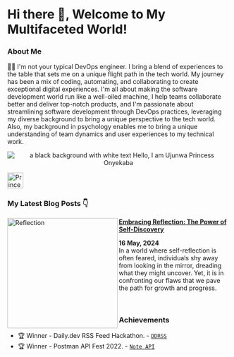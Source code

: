 # Hi there 👋, Welcome to My Multifaceted World!
### About Me
👩‍💻 I'm not your typical DevOps engineer. I bring a blend of experiences to the table that sets me on a unique flight path in the tech world. My journey has been a mix of coding, automating, and collaborating to create exceptional digital experiences. I'm all about making the software development world run like a well-oiled machine, I help teams collaborate better and deliver top-notch products, and I'm passionate about streamlining software development through DevOps practices, leveraging my diverse background to bring a unique perspective to the tech world. Also, my background in psychology enables me to bring a unique understanding of team dynamics and user experiences to my technical work.

<p align="center"><img alt="a black background with white text Hello, I am Ujunwa Princess Onyekaba" src="https://github.com/PrincessUjay"></p>

<p align="left"> <a href="https://twitter.com/intent/follow?screen_name=princess_ujay" target="blank"><img src="./assets/princess-twitter-33k.png" height="36" alt="Princess
Ujay"/></a></p>

<div align="center">
  
</div>

### My Latest Blog Posts 👇
<!-- HASHNODE_BLOG:START -->
<p align="left">
<a href="https://medium.com/@princess-ujay/embracing-reflection-the-power-of-self-discovery-8f56a108a30c" title="Embracing Reflection: The Power of Self-Discovery"><img src="https://miro.medium.com/v2/resize:fit:720/format:webp/1*qxZ88Hn9HJh57wdh8juEUA@2x.jpeg" alt="Reflection" width="250px" align="left" /></a>
<a href="https://medium.com/@princess-ujay/embracing-reflection-the-power-of-self-discovery-8f56a108a30c" title="Embracing Reflection: The Power of Self-Discovery"><strong>Embracing Reflection: The Power of Self-Discovery</strong></a>
<div><strong>16 May, 2024</strong>
<br/> In a world where self-reflection is often feared, individuals shy away from looking in the mirror, dreading what they might uncover. Yet, it is in confronting our flaws that we pave the path for growth and progress.</p> <br/>
<!-- HASHNODE_BLOG:END -->

### Achievements

- 🏆 Winner - Daily.dev RSS Feed Hackathon. - [`DDRSS`](https://github.com/Pradumnasaraf/DDRSS)           
- 🏆 Winner - Postman API Fest 2022. - [`Note API`](https://github.com/Pradumnasaraf/Postman-API-Fest-22)      
<!--
**PrincessUjay/PrincessUjay** is a ✨ _special_ ✨ repository because its `README.md` (this file) appears on your GitHub profile.



🔧 Tech Stack
Languages: Python, JavaScript, Bash, YAML
DevOps Tools: Docker, Kubernetes, Jenkins, Ansible, Terraform
Cloud Platforms: AWS, Azure, Google Cloud Platform (GCP)
Monitoring & Logging: Prometheus, Grafana, ELK Stack
CI/CD: GitHub Actions, GitLab CI, CircleCI
📂 Featured Projects
Project 1: Automated Deployment Pipeline

Automated CI/CD pipeline using Jenkins and Docker to streamline application deployment.
Project 2: Kubernetes Cluster Management

Designed and managed Kubernetes clusters on AWS, implementing best practices for security and scalability.
Project 3: Infrastructure as Code with Terraform

Developed infrastructure automation scripts using Terraform, enabling consistent and repeatable deployments.
📝 Blog Posts
Improving Team Collaboration with DevOps Practices
The Intersection of Psychology and DevOps
Getting Started with Kubernetes

📫 Get in Touch
Feel free to connect with me on LinkedIn or drop me an email if you want to collaborate on exciting projects or just want to say hi!

Thank you for visiting my GitHub profile! Let's make the software development world better, together. 🚀



Here are some ideas to get you started:

- 🔭 I’m currently working on personal projects
- 🌱 I’m currently mastering various DevOps tools
- 👯 I’m looking to collaborate on ...
- 🤔 I’m looking for help with ...
- 💬 Ask me about ...
- 📫 How to reach me: ...
- 😄 Pronouns: ...
- ⚡ Fun fact: ...
-->
